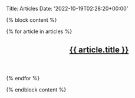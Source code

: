 Title: Articles
Date: '2022-10-19T02:28:20+00:00'

{% block content %}

{% for article in articles %}
    <!-- Post -->
    <article class="post">
      <header>
        <div class="title">
          <h2><a href="single.html">{{ article.title }}</a></h2>
          <!-- <p>{{ article.summary }}</p> -->
        </div>
    </article>
{% endfor %}

{% endblock content %}
